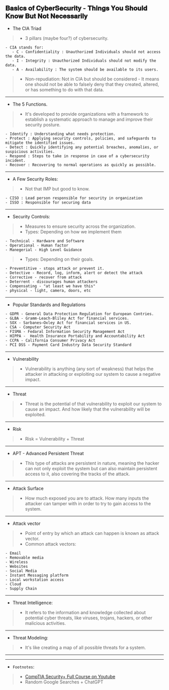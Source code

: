 ## 𝐁𝐚𝐬𝐢𝐜𝐬 𝐨𝐟 𝐂𝐲𝐛𝐞𝐫𝐒𝐞𝐜𝐮𝐫𝐢𝐭𝐲 - 𝐓𝐡𝐢𝐧𝐠𝐬 𝐘𝐨𝐮 𝐒𝐡𝐨𝐮𝐥𝐝 𝐊𝐧𝐨𝐰 𝐁𝐮𝐭 𝐍𝐨𝐭 𝐍𝐞𝐜𝐞𝐬𝐬𝐚𝐫𝐢𝐥𝐲

- The CIA Triad
> - 3 pillars (maybe four?) of cybersecurity. 

```
- CIA stands for:
   - C - Confidentiality : Unauthorized Individuals should not access the data. 
   - I - Integrity : Unauthorized Individuals should not modify the data.
   - A - Availability : The system should be available to its users.
```

> - Non-repudiation: Not in CIA but should be considered - It means one should not be able to falsely deny that they created, altered, or has something to do with that data.

---

- The 5 Functions.
> - It's developed to provide organizations with a framework to establish a systematic approach to manage and improve their security posture.
```
- Identify : Understanding what needs protection.
- Protect : Applying security controls, policies, and safeguards to mitigate the identified issues.
- Detect : Quickly identifying any potential breaches, anomalies, or suspicious activities.
- Respond : Steps to take in response in case of a cybersecurity incident.
- Recover : Recovering to normal operations as quickly as possible.
```

---

- A Few Security Roles:
> - Not that IMP but good to know.
```
- CISO : Lead person responsible for security in organization
- ISSO : Responsible for securing data
```



--- 

- Security Controls: 
> - Measures to ensure security across the organization.
> - Types: Depending on how we implement them
```
- Technical - Hardware and Software
- Operational - Human factor
- Manegerial - High Level Guidance
```
> - Types: Depending on their goals.
```
- Preventitive - stops attack or prevent it.
- Detective - Record, log, inform, alert or detect the attack
- Corrective - recover from attack
- Deterrent - discourages human attackers
- Compensating - "at least we have this"
- physical - light, camera, doors, etc
```

---

- Popular Standards and Regulations
```
- GDPR - General Data Protection Regulation for European Contries.
- GLBA - Gramm-Leach-Bliley Act for financial services.
- SOX - Sarbanes–Oxley Act for financial services in US.
- CSA - Computer Security Act
- FISMA - Fedaral Information Security Management Act
- HIPPA -  Health Insurance Portability and Accountability Act
- CCPA - California Consumer Privacy Act
- PCI DSS - Payment Card Industry Data Security Standard
```

--- 

- Vulnerability
> - Vulnerability is anything (any sort of weakness) that helps the attacker in attacking or exploiting our system to cause a negative impact.

---

- Threat
> - Threat is the potential of that vulnerability to exploit our system to cause an impact. And how likely that the vulnerability will be exploited.

--- 

- Risk
> - Risk = Vulnerability + Threat

---

- APT - Advanced Persistent Threat
> - This type of attacks are persistent in nature, meaning the hacker can not only exploit the system but can also maintain persistent access to it, also covering the tracks of the attack.

--- 

- Attack Surface
> - How much exposed you are to attack. How many inputs the attacker can tamper with in order to try to gain access to the system.

---

- Attack vector

> - Point of entry by which an attack can happen is known as attack vector.
> - Common attack vectors:

```
- Email
- Removable media
- Wireless
- Websites
- Social Media
- Instant Messaging platform
- Local workstation access
- Cloud
- Supply Chain
```

---

- Threat Intelligence:
> - It refers to the information and knowledge collected about potential cyber threats, like viruses, trojans, hackers, or other malicious activities.

---

- Threat Modeling:
> - It's like creating a map of all possible threats for a system.

---
---

- `Footnotes`: 
> - [CompTIA Security+ Full Course on Youtube](https://youtube.com/playlist?list=PLMYSjEaGLw_uut80YG0zyLsrPJ94Y8LU9)
> - Random Google Searches + ChatGPT

